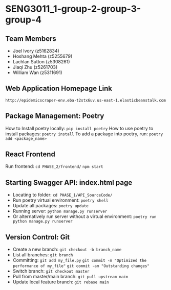 # SENG3011_1-group-2-group-3-group-4

## Team Members
- Joel Ivory (z5162834) 
- Hoshang Mehta (z5255679) 
- Lachlan Sutton (z5308261) 
- Jiaqi Zhu (z5261703) 
- William Wan (z5311691) 

## Web Application Homepage Link
`http://epidemicscraper-env.eba-t2stx6uv.us-east-1.elasticbeanstalk.com`

## Package Management: Poetry 
How to Install poetry locally: 
`pip install poetry`
How to use poetry to install packages:
`poetry install` 
To add a package into poetry, run: 
`poetry add <package_name>`


## React Frontend
Run frontend: 
`cd PHASE_2/frontend/` 
`npm start` 


## Starting Swagger API: index.html page
- Locating to folder:
`cd PHASE_1/API_SourceCode/`
- Run poetry virtual environment:
`poetry shell`
- Update all packages:
`poetry update`
- Running server:
`python manage.py runserver`
- Or alternatively run server without a virtual environment:
`poetry run python manage.py runserver`


## Version Control: Git 
- Create a new branch: 
`git checkout -b branch_name` 
- List all branches: 
`git branch` 
- Committing: 
`git add my_file.py` 
`git commit -m "Optimized the performance of my_file"` 
`git commit -am "Outstanding changes"` 
- Switch branch: 
`git checkout master` 
- Pull from master/main branch: 
`git pull upstream main` 
- Update local feature branch: 
`git rebase main` 




